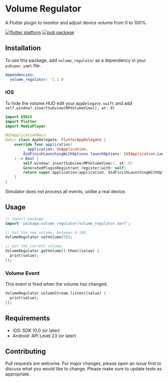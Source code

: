 # Volume Regulator

A Flutter plugin to monitor and adjust device volume from 0 to 100%.

[![flutter platform](https://img.shields.io/badge/Platform-Flutter-yellow.svg)](https://flutter.io)
[![pub package](https://img.shields.io/pub/v/volume_regulator.svg)](https://pub.dartlang.org/packages/volume_regulator)

## Installation

To use this package, add `volume_regulator` as a dependency in your `pubspec.yaml` file.

```yaml
dependencies:
  volume_regulator: ^2.1.0
```

### iOS
To hide the volume HUD edit your `AppDelegate.swift` and add `self.window?.insertSubview(MPVolumeView(), at: 0)`

```swift
import UIKit
import Flutter
import MediaPlayer

@UIApplicationMain
@objc class AppDelegate: FlutterAppDelegate {
    override func application(
        _ application: UIApplication,
        didFinishLaunchingWithOptions launchOptions: [UIApplication.LaunchOptionsKey: Any]?
    ) -> Bool {
        self.window?.insertSubview(MPVolumeView(), at: 0)
        GeneratedPluginRegistrant.register(with: self)
        return super.application(application, didFinishLaunchingWithOptions: launchOptions)
    }
}
```

Simulator does not process all events, unlike a real device.

## Usage

```dart
// Import package
import 'package:volume_regulator/volume_regulator.dart';

// Set the new volume, between 0-100.
VolumeRegulator.setVolume(50);

// Get the current volume.
VolumeRegulator.getVolume().then((value) {
  print(value);
});
```

### Volume Event

This event is fired when the volume has changed.

```dart
VolumeRegulator.volumeStream.listen((value) {
  print(value);
});
```

## Requirements 
- iOS: SDK 10.0 (or later)
- Android: API Level 23 (or later)

## Contributing

Pull requests are welcome. For major changes, please open an issue first to discuss what you would like to change.
Please make sure to update tests as appropriate.
